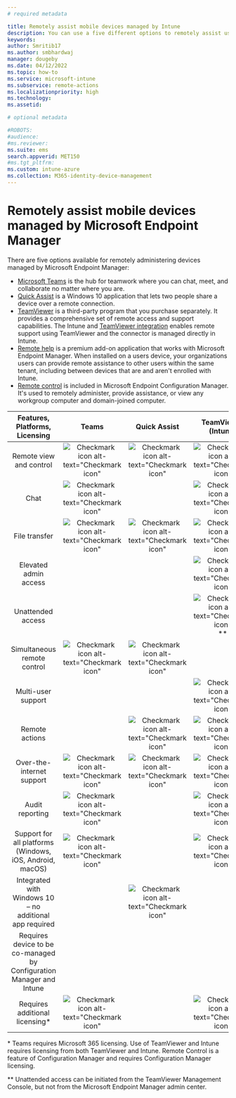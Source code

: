 ```yaml
---
# required metadata

title: Remotely assist mobile devices managed by Intune 
description: You can use a five different options to remotely assist users with their mobile devices.
keywords:
author: Smritib17
ms.author: smbhardwaj
manager: dougeby
ms.date: 04/12/2022
ms.topic: how-to
ms.service: microsoft-intune
ms.subservice: remote-actions
ms.localizationpriority: high
ms.technology:
ms.assetid: 

# optional metadata

#ROBOTS:
#audience:
#ms.reviewer:
ms.suite: ems
search.appverid: MET150
#ms.tgt_pltfrm:
ms.custom: intune-azure
ms.collection: M365-identity-device-management
---
```


# Remotely assist mobile devices managed by Microsoft Endpoint Manager

There are five options available for remotely administering devices managed by  Microsoft Endpoint Manager:

- [Microsoft Teams](https://products.office.com/microsoft-teams/) is the hub for teamwork where you can chat, meet, and collaborate no matter where you are.
- [Quick Assist](https://support.microsoft.com/help/4027243/windows-10-solve-pc-problems-with-quick-assist) is a Windows 10 application that lets two people share a device over a remote connection.
- [TeamViewer](https://www.teamviewer.com/) is a third-party program that you purchase separately. It provides a comprehensive set of remote access and support capabilities. The Intune and [TeamViewer integration](teamviewer-support.md) enables remote support using TeamViewer and the connector is managed directly in Intune.
- [Remote help](remote-help.md) is a premium add-on application that works with Microsoft Endpoint Manager. When installed on a users device, your organizations users can provide remote assistance to other users within the same tenant, including between devices that are and aren't enrolled with Intune.
- [Remote control](/configmgr/core/clients/manage/remote-control/introduction-to-remote-control) is included in Microsoft Endpoint Configuration Manager. It's used to remotely administer, provide assistance, or view any workgroup computer and domain-joined computer.

| Features, Platforms, Licensing | Teams | Quick Assist | TeamViewer (Intune) | Remote help | Remote control (Configuration Manager) |
|:---:|:---:|:---:|:---:|:---:|:---:|
| Remote view and control |![Checkmark icon alt-text="Checkmark icon"](../enrollment/media/enrollment-method-capab/checkmark.png)|![Checkmark icon alt-text="Checkmark icon"](../enrollment/media/enrollment-method-capab/checkmark.png)|![Checkmark icon alt-text="Checkmark icon"](../enrollment/media/enrollment-method-capab/checkmark.png)|![Checkmark icon alt-text="Checkmark icon"](../enrollment/media/enrollment-method-capab/checkmark.png)|![Checkmark icon alt-text="Checkmark icon"](../enrollment/media/enrollment-method-capab/checkmark.png)|
| Chat |![Checkmark icon alt-text="Checkmark icon"](../enrollment/media/enrollment-method-capab/checkmark.png)||![Checkmark icon alt-text="Checkmark icon"](../enrollment/media/enrollment-method-capab/checkmark.png)||
| File transfer |![Checkmark icon alt-text="Checkmark icon"](../enrollment/media/enrollment-method-capab/checkmark.png)|![Checkmark icon alt-text="Checkmark icon"](../enrollment/media/enrollment-method-capab/checkmark.png)|![Checkmark icon alt-text="Checkmark icon"](../enrollment/media/enrollment-method-capab/checkmark.png)|  |![Checkmark icon alt-text="Checkmark icon"](../enrollment/media/enrollment-method-capab/checkmark.png)|
| Elevated admin access |  |  |![Checkmark icon alt-text="Checkmark icon"](../enrollment/media/enrollment-method-capab/checkmark.png)|![Checkmark icon alt-text="Checkmark icon"](../enrollment/media/enrollment-method-capab/checkmark.png)|![Checkmark icon alt-text="Checkmark icon"](../enrollment/media/enrollment-method-capab/checkmark.png)|
| Unattended access |||![Checkmark icon alt-text="Checkmark icon"](../enrollment/media/enrollment-method-capab/checkmark.png) \**|  |![Checkmark icon alt-text="Checkmark icon"](../enrollment/media/enrollment-method-capab/checkmark.png)|
| Simultaneous remote control |![Checkmark icon alt-text="Checkmark icon"](../enrollment/media/enrollment-method-capab/checkmark.png)|![Checkmark icon alt-text="Checkmark icon"](../enrollment/media/enrollment-method-capab/checkmark.png)|  |  |  |
| Multi-user support |||![Checkmark icon alt-text="Checkmark icon"](../enrollment/media/enrollment-method-capab/checkmark.png)|  |![Checkmark icon alt-text="Checkmark icon"](../enrollment/media/enrollment-method-capab/checkmark.png)|
| Remote actions ||![Checkmark icon alt-text="Checkmark icon"](../enrollment/media/enrollment-method-capab/checkmark.png)|![Checkmark icon alt-text="Checkmark icon"](../enrollment/media/enrollment-method-capab/checkmark.png)|  |![Checkmark icon alt-text="Checkmark icon"](../enrollment/media/enrollment-method-capab/checkmark.png)|
| Over-the-internet support |![Checkmark icon alt-text="Checkmark icon"](../enrollment/media/enrollment-method-capab/checkmark.png)|![Checkmark icon alt-text="Checkmark icon"](../enrollment/media/enrollment-method-capab/checkmark.png)|![Checkmark icon alt-text="Checkmark icon"](../enrollment/media/enrollment-method-capab/checkmark.png)|![Checkmark icon alt-text="Checkmark icon"](../enrollment/media/enrollment-method-capab/checkmark.png)|  |
| Audit reporting |![Checkmark icon alt-text="Checkmark icon"](../enrollment/media/enrollment-method-capab/checkmark.png)|  |![Checkmark icon alt-text="Checkmark icon"](../enrollment/media/enrollment-method-capab/checkmark.png)|![Checkmark icon alt-text="Checkmark icon"](../enrollment/media/enrollment-method-capab/checkmark.png)|![Checkmark icon alt-text="Checkmark icon"](../enrollment/media/enrollment-method-capab/checkmark.png)|
| Support for all platforms (Windows, iOS, Android, macOS) |![Checkmark icon alt-text="Checkmark icon"](../enrollment/media/enrollment-method-capab/checkmark.png)|  |![Checkmark icon alt-text="Checkmark icon"](../enrollment/media/enrollment-method-capab/checkmark.png)|  |  |
| Integrated with Windows 10 – no additional app required |  |![Checkmark icon alt-text="Checkmark icon"](../enrollment/media/enrollment-method-capab/checkmark.png)|  |  |  |
| Requires device to be co-managed by Configuration Manager and Intune |  |  |  |  |![Checkmark icon alt-text="Checkmark icon"](../enrollment/media/enrollment-method-capab/checkmark.png)|
| Requires additional licensing\* |![Checkmark icon alt-text="Checkmark icon"](../enrollment/media/enrollment-method-capab/checkmark.png)||![Checkmark icon alt-text="Checkmark icon"](../enrollment/media/enrollment-method-capab/checkmark.png)|  |![Checkmark icon alt-text="Checkmark icon"](../enrollment/media/enrollment-method-capab/checkmark.png)|

\* Teams requires Microsoft 365 licensing. Use of TeamViewer and Intune requires licensing from both TeamViewer and Intune. Remote Control is a feature of Configuration Manager and requires Configuration Manager licensing.

\** Unattended access can be initiated from the TeamViewer Management Console, but not from the Microsoft Endpoint Manager admin center.
